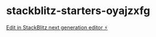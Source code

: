# stackblitz-starters-oyajzxfg

[Edit in StackBlitz next generation editor ⚡️](https://stackblitz.com/~/github.com/KoKuMa1218/stackblitz-starters-oyajzxfg)